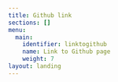 ```yaml
---
title: Github link
sections: []
menu:
  main:
    identifier: linktogithub
    name: Link to Github page
    weight: 7
layout: landing
---
```


